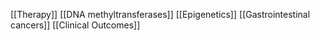 [[Therapy]]
[[DNA methyltransferases]]
[[Epigenetics]]
[[Gastrointestinal cancers]]
[[Clinical Outcomes]]
